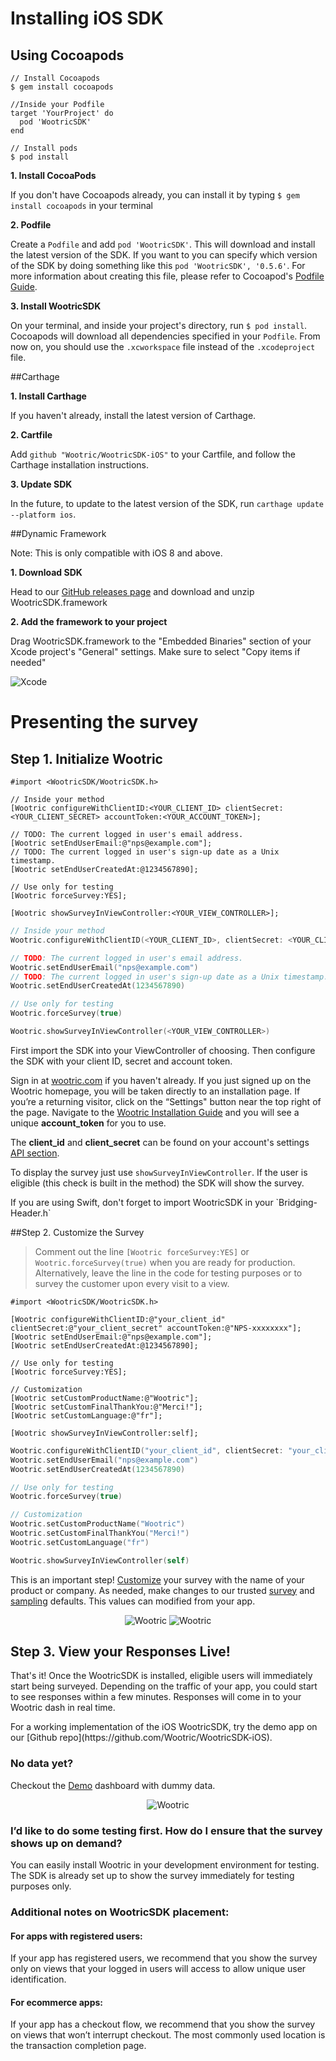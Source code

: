 # Installing iOS SDK

## Using Cocoapods

```
// Install Cocoapods 
$ gem install cocoapods

//Inside your Podfile
target 'YourProject' do
  pod 'WootricSDK'
end

// Install pods
$ pod install
```

**1. Install CocoaPods**

If you don't have Cocoapods already, you can install it by typing 
`$ gem install cocoapods` in your terminal

**2. Podfile**

Create a `Podfile` and add `pod 'WootricSDK'`. This will download and install the latest version of the SDK. If you want to you can specify which version of the SDK by doing something like this `pod 'WootricSDK', '0.5.6'`. For more information about creating this file, please refer to Cocoapod's [Podfile Guide](https://guides.cocoapods.org/using/the-podfile.html).


**3. Install WootricSDK**

On your terminal, and inside your project's directory, run `$ pod install`. Cocoapods will download all dependencies specified in your `Podfile`. From now on, you should use the `.xcworkspace` file instead of the `.xcodeproject` file.

##Carthage

**1. Install Carthage**

If you haven't already, install the latest version of Carthage.

**2. Cartfile**

Add `github "Wootric/WootricSDK-iOS"` to your Cartfile, and follow the Carthage installation instructions.

**3. Update SDK**

 In the future, to update to the latest version of the SDK, run `carthage update --platform ios`.

##Dynamic Framework

Note: This is only compatible with iOS 8 and above.

**1. Download SDK**

Head to our [GitHub releases page](https://github.com/Wootric/WootricSDK-iOS/releases) and download and unzip WootricSDK.framework

**2. Add the framework to your project**

Drag WootricSDK.framework to the "Embedded Binaries" section of your Xcode project's "General" settings. Make sure to select "Copy items if needed"

![Xcode](https://cloud.githubusercontent.com/assets/1431421/16505349/238edd62-3ee2-11e6-8f91-9d3c978a10cf.png)

# Presenting the survey

## Step 1. Initialize Wootric
``` objective_c
#import <WootricSDK/WootricSDK.h>

// Inside your method
[Wootric configureWithClientID:<YOUR_CLIENT_ID> clientSecret:<YOUR_CLIENT_SECRET> accountToken:<YOUR_ACCOUNT_TOKEN>];

// TODO: The current logged in user's email address.
[Wootric setEndUserEmail:@"nps@example.com"];
// TODO: The current logged in user's sign-up date as a Unix timestamp.
[Wootric setEndUserCreatedAt:@1234567890];

// Use only for testing
[Wootric forceSurvey:YES];

[Wootric showSurveyInViewController:<YOUR_VIEW_CONTROLLER>];
```
``` swift
// Inside your method
Wootric.configureWithClientID(<YOUR_CLIENT_ID>, clientSecret: <YOUR_CLIENT_SECRET>, accountToken: <YOUR_ACCOUNT_TOKEN>)

// TODO: The current logged in user's email address.
Wootric.setEndUserEmail("nps@example.com")
// TODO: The current logged in user's sign-up date as a Unix timestamp.
Wootric.setEndUserCreatedAt(1234567890)

// Use only for testing
Wootric.forceSurvey(true)

Wootric.showSurveyInViewController(<YOUR_VIEW_CONTROLLER>)
```
First import the SDK into your ViewController of choosing. Then configure the SDK with your client ID, secret and account token.

Sign in at [wootric.com](https://www.wootric.com/) if you haven't already. If you just signed up on the Wootric homepage, you will be taken directly to an installation page. If you’re a returning visitor, click on the “Settings" button near the top right of the page. Navigate to the [Wootric Installation Guide](https://app.wootric.com/install) and you will see a unique **account_token** for you to use.

The **client_id** and **client_secret** can be found on your account's settings [API section](https://app.wootric.com/account_settings/edit#!/api).

To display the survey just use `showSurveyInViewController`. If the user is eligible (this check is built in the method) the SDK will show the survey.

<aside class="notice">
If you are using Swift, don't forget to import WootricSDK in your `Bridging-Header.h`
</aside>


##Step 2. Customize the Survey

> Comment out the line `[Wootric forceSurvey:YES]` or `Wootric.forceSurvey(true)` when you are ready for production. Alternatively, leave the line in the code for testing purposes or to survey the customer upon every visit to a view.

```objective_c
#import <WootricSDK/WootricSDK.h>

[Wootric configureWithClientID:@"your_client_id" clientSecret:@"your_client_secret" accountToken:@"NPS­-xxxxxxxx"];
[Wootric setEndUserEmail:@"nps@example.com"];
[Wootric setEndUserCreatedAt:@1234567890];

// Use only for testing
[Wootric forceSurvey:YES];

// Customization
[Wootric setCustomProductName:@"Wootric"];
[Wootric setCustomFinalThankYou:@"Merci!"];
[Wootric setCustomLanguage:@"fr"];

[Wootric showSurveyInViewController:self];
```

```swift
Wootric.configureWithClientID("your_client_id", clientSecret: "your_client_secret", accountToken: "NPS­-xxxxxxxx")
Wootric.setEndUserEmail("nps@example.com")
Wootric.setEndUserCreatedAt(1234567890)

// Use only for testing
Wootric.forceSurvey(true)

// Customization
Wootric.setCustomProductName("Wootric")
Wootric.setCustomFinalThankYou("Merci!")
Wootric.setCustomLanguage("fr")

Wootric.showSurveyInViewController(self)
```

This is an important step! [Customize](https://app.wootric.com/user_settings/edit#!/survey-nps) your survey with the name of your product or company. As needed, make changes to our trusted [survey](https://app.wootric.com/user_settings/edit#!/survey-nps) and [sampling](https://app.wootric.com/user_settings/edit#!/sampling) defaults. This values can modified from your app.

<p align="center" >
  <img src="https://cloud.githubusercontent.com/assets/1431421/17188297/0c761584-5402-11e6-9339-8af8f63125a5.png" alt="Wootric" title="Customization">
  <img src="https://cloud.githubusercontent.com/assets/1431421/17188298/0c8dec22-5402-11e6-8925-020e777c36ba.png" alt="Wootric" title="Customization">
</p>

## Step 3. View your Responses Live!
That's it! Once the WootricSDK is installed, eligible users will immediately start being surveyed.
Depending on the traffic of your app, you could start to see responses within a few minutes.
Responses will come in to your Wootric dash in real time.

<aside class="notice">
For a working implementation of the iOS WootricSDK, try the demo app on our [Github repo](https://github.com/Wootric/WootricSDK-iOS).
</aside>


### **No data yet?**
Checkout the [Demo](https://demo.wootric.com/) dashboard with dummy data.

<p align="center" >
  <img src="https://cloud.githubusercontent.com/assets/1431421/17186433/d64cd56c-53fa-11e6-8add-2a141ff4f886.png" alt="Wootric" title="Demo">
</p>

### **I’d like to do some testing first. How do I ensure that the survey shows up on demand?**

You can easily install Wootric in your development environment for testing. The SDK is
already set up to show the survey immediately for testing purposes only.

### Additional notes on WootricSDK placement:

#### For apps with registered users:
If your app has registered users, we recommend that you
show the survey only on views that your logged in users will access to allow unique user
identification.

#### For ecommerce apps:
If your app has a checkout flow, we recommend that you show the survey
on views that won’t interrupt checkout. The most commonly used location is the transaction
completion page.